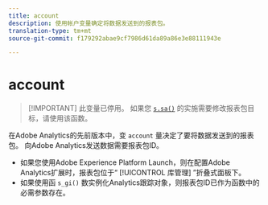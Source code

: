 ```yaml
---
title: account
description: 使用帐户变量确定将数据发送到的报表包。
translation-type: tm+mt
source-git-commit: f179292abae9cf7986d61da89a86e3e88111943e

---
```



# account

> [!IMPORTANT] 此变量已停用。 如果您 [`s.sa()`](../functions/sa-method.md) 的实施需要修改报表包目标，请使用该函数。

在Adobe Analytics的先前版本中，变 `account` 量决定了要将数据发送到的报表包。 向Adobe Analytics发送数据需要报表包ID。

* 如果您使用Adobe Experience Platform Launch，则在配置Adobe Analytics扩展时，报表包位于“ [!UICONTROL 库管理] ”折叠式面板下。
* 如果使用函 `s_gi()` 数实例化Analytics跟踪对象，则报表包ID已作为函数中的必需参数存在。
